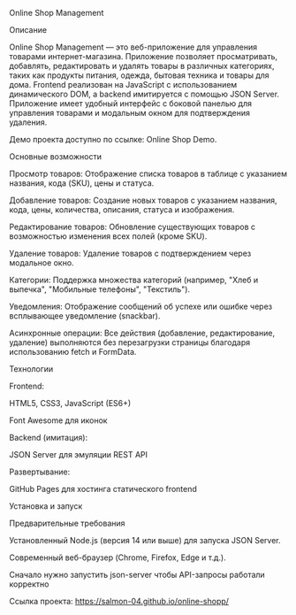 Online Shop Management



Описание

Online Shop Management — это веб-приложение для управления товарами интернет-магазина. Приложение позволяет просматривать, добавлять, редактировать и удалять товары в различных категориях, таких как продукты питания, одежда, бытовая техника и товары для дома. Frontend реализован на JavaScript с использованием динамического DOM, а backend имитируется с помощью JSON Server. Приложение имеет удобный интерфейс с боковой панелью для управления товарами и модальным окном для подтверждения удаления.

Демо проекта доступно по ссылке: Online Shop Demo.

Основные возможности





Просмотр товаров: Отображение списка товаров в таблице с указанием названия, кода (SKU), цены и статуса.



Добавление товаров: Создание новых товаров с указанием названия, кода, цены, количества, описания, статуса и изображения.



Редактирование товаров: Обновление существующих товаров с возможностью изменения всех полей (кроме SKU).



Удаление товаров: Удаление товаров с подтверждением через модальное окно.



Категории: Поддержка множества категорий (например, "Хлеб и выпечка", "Мобильные телефоны", "Текстиль").



Уведомления: Отображение сообщений об успехе или ошибке через всплывающее уведомление (snackbar).



Асинхронные операции: Все действия (добавление, редактирование, удаление) выполняются без перезагрузки страницы благодаря использованию fetch и FormData.

Технологии





Frontend:





HTML5, CSS3, JavaScript (ES6+)



Font Awesome для иконок



Backend (имитация):





JSON Server для эмуляции REST API



Развертывание:





GitHub Pages для хостинга статического frontend

Установка и запуск

Предварительные требования





Установленный Node.js (версия 14 или выше) для запуска JSON Server.



Современный веб-браузер (Chrome, Firefox, Edge и т.д.).

Сначало нужно запустить json-server чтобы API-запросы работали корректно 

Ссылка проекта:  https://salmon-04.github.io/online-shopp/

